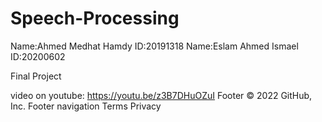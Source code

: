 # Speech-Processing

Name:Ahmed Medhat Hamdy
ID:20191318
Name:Eslam Ahmed Ismael
ID:20200602



Final Project

video on youtube:
https://youtu.be/z3B7DHuOZuI
Footer
© 2022 GitHub, Inc.
Footer navigation
Terms
Privacy
